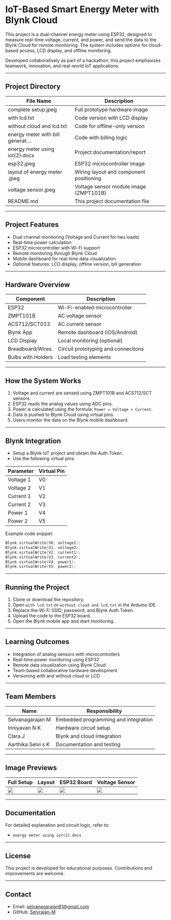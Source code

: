 
# IoT-Based Smart Energy Meter with Blynk Cloud

This project is a dual-channel energy meter using ESP32, designed to measure real-time voltage, current, and power, and send the data to the Blynk Cloud for remote monitoring. The system includes options for cloud-based access, LCD display, and offline monitoring.

Developed collaboratively as part of a hackathon, this project emphasizes teamwork, innovation, and real-world IoT applications.

---

## Project Directory

| File Name                         | Description                                      |
|----------------------------------|--------------------------------------------------|
| complete setup.jpeg              | Full prototype hardware image                    |
| with lcd.txt                     | Code version with LCD display                    |
| without cloud and lcd.txt        | Code for offline-only version                    |
| energy meter with bill generat...| Code with billing logic                          |
| energy meter using iot(2).docx   | Project documentation/report                     |
| esp32.jpeg                       | ESP32 microcontroller image                      |
| layout of energy meter .jpeg     | Wiring layout and component positioning          |
| voltage sensor.jpeg              | Voltage sensor module image (ZMPT101B)           |
| README.md                        | This project documentation file                  |

---

## Project Features

- Dual channel monitoring (Voltage and Current for two loads)
- Real-time power calculation
- ESP32 microcontroller with Wi-Fi support
- Remote monitoring through Blynk Cloud
- Mobile dashboard for real-time data visualization
- Optional features: LCD display, offline version, bill generation

---

## Hardware Overview

| Component         | Description                          |
|------------------|--------------------------------------|
| ESP32            | Wi-Fi-enabled microcontroller        |
| ZMPT101B         | AC voltage sensor                    |
| ACS712/SCT013    | AC current sensor                    |
| Blynk App        | Remote dashboard (iOS/Android)       |
| LCD Display      | Local monitoring (optional)          |
| Breadboard/Wires | Circuit prototyping and connections  |
| Bulbs with Holders| Load testing elements               |

---

## How the System Works

1. Voltage and current are sensed using ZMPT101B and ACS712/SCT sensors.
2. ESP32 reads the analog values using ADC pins.
3. Power is calculated using the formula: `Power = Voltage × Current`.
4. Data is pushed to Blynk Cloud using virtual pins.
5. Users monitor the data on the Blynk mobile dashboard.

---

## Blynk Integration

- Setup a Blynk IoT project and obtain the Auth Token.
- Use the following virtual pins:

| Parameter      | Virtual Pin |
|----------------|-------------|
| Voltage 1      | V0          |
| Voltage 2      | V1          |
| Current 1      | V2          |
| Current 2      | V3          |
| Power 1        | V4          |
| Power 2        | V5          |

Example code snippet:
```cpp
Blynk.virtualWrite(V0, voltage1);
Blynk.virtualWrite(V1, voltage2);
Blynk.virtualWrite(V2, current1);
Blynk.virtualWrite(V3, current2);
Blynk.virtualWrite(V4, power1);
Blynk.virtualWrite(V5, power2);
```

---

## Running the Project

1. Clone or download the repository.
2. Open `with lcd.txt` or `without cloud and lcd.txt` in the Arduino IDE.
3. Replace the Wi-Fi SSID, password, and Blynk Auth Token.
4. Upload the code to the ESP32 board.
5. Open the Blynk mobile app and start monitoring.

---

## Learning Outcomes

- Integration of analog sensors with microcontrollers
- Real-time power monitoring using ESP32
- Remote data visualization using Blynk Cloud
- Team-based collaborative hardware development
- Versioning with and without cloud or LCD

---

## Team Members

| Name                  | Responsibility                      |
|-----------------------|--------------------------------------|
| Selvanagarajan M      | Embedded programming and integration |
| Inniyavan N K         | Hardware circuit setup               |
| Clara J               | Blynk and cloud integration          |
| Aarthika Selvi s K    | Documentation and testing            |

---

## Image Previews

| Full Setup                 | Layout                        | ESP32 Board            | Voltage Sensor        |
|---------------------------|-------------------------------|------------------------|------------------------|
| ![](./complete%20setup.jpeg) | ![](./layout%20of%20energy%20meter%20.jpeg) | ![](./esp32.jpeg) | ![](./voltage%20sensor.jpeg) |

---

## Documentation

For detailed explanation and circuit logic, refer to:

- `energy meter using iot(2).docx`

---

## License

This project is developed for educational purposes. Contributions and improvements are welcome.

---

## Contact

- Email: selvanagarajan81@gmail.com
- GitHub: [Selvrajan-M](https://github.com/Selvarajan-M)
